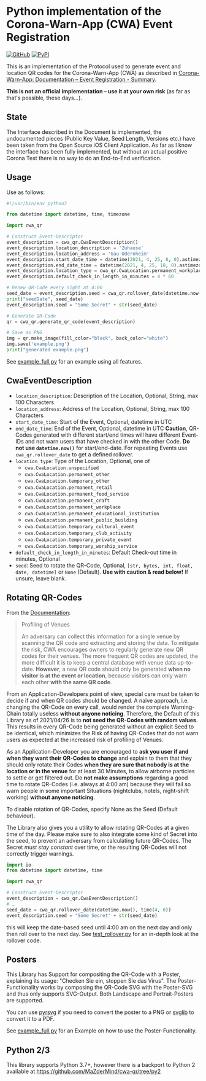 Python implementation of the Corona-Warn-App (CWA) Event Registration
===================================================================

[![GitHub](https://img.shields.io/github/license/MaZderMind/cwa-qr)](https://github.com/MaZderMind/cwa-qr/blob/main/LICENSE.txt)
[![PyPI](https://img.shields.io/pypi/v/cwa-qr)](https://pypi.org/project/cwa-qr/)

This is an implementation of the Protocol used to generate event and location QR codes for the Corona-Warn-App (CWA) as described in [
Corona-Warn-App: Documentation – Event Registration - Summary](https://github.com/corona-warn-app/cwa-documentation/blob/master/event_registration.md).

**This is not an official implementation – use it at your own risk** (as far as that's possible, these days…).

State
-----
The Interface described in the Document is implemented, the undocumented pieces (Public Key Value, Seed Length, Versions etc.) have been taken from the Open Source iOS Client Application. As far as I know the interface has been fully implemented, but without an actual positive Corona Test there is no way to do an End-to-End verification.

Usage
-----
Use as follows:

```py
#!/usr/bin/env python3

from datetime import datetime, time, timezone

import cwa_qr

# Construct Event-Descriptor
event_description = cwa_qr.CwaEventDescription()
event_description.location_description = 'Zuhause'
event_description.location_address = 'Gau-Odernheim'
event_description.start_date_time = datetime(2021, 4, 25, 8, 0).astimezone(timezone.utc)
event_description.end_date_time = datetime(2021, 4, 25, 18, 0).astimezone(timezone.utc)
event_description.location_type = cwa_qr.CwaLocation.permanent_workplace
event_description.default_check_in_length_in_minutes = 4 * 60

# Renew QR-Code every night at 4:00
seed_date = event_description.seed = cwa_qr.rollover_date(datetime.now(), time(4, 0))
print("seedDate", seed_date)
event_description.seed = "Some Secret" + str(seed_date)

# Generate QR-Code
qr = cwa_qr.generate_qr_code(event_description)

# Save as PNG
img = qr.make_image(fill_color="black", back_color="white")
img.save('example.png')
print("generated example.png")
```

See [example_full.py](example_full.py) for an example using all features.

CwaEventDescription
-------------------
- `location_description`: Description of the Location, Optional, String, max 100 Characters
- `location_address`: Address of the Location, Optional, String, max 100 Characters
- `start_date_time`: Start of the Event, Optional, datetime in UTC
- `end_date_time`: End of the Event, Optional, datetime in UTC
  **Caution**, QR-Codes generated with different start/end times will have different Event-IDs and not warn users that
  have checked in with the other Code. **Do not use `datetime.now()`** for start/end-date. For repeating Events use
  `cwa_qr.rollover_date` to get a defined rollover.
- `location_type`: Type of the Location, Optional, one of
  - `cwa.CwaLocation.unspecified`
  - `cwa.CwaLocation.permanent_other`
  - `cwa.CwaLocation.temporary_other`
  - `cwa.CwaLocation.permanent_retail`
  - `cwa.CwaLocation.permanent_food_service`
  - `cwa.CwaLocation.permanent_craft`
  - `cwa.CwaLocation.permanent_workplace`
  - `cwa.CwaLocation.permanent_educational_institution`
  - `cwa.CwaLocation.permanent_public_building`
  - `cwa.CwaLocation.temporary_cultural_event`
  - `cwa.CwaLocation.temporary_club_activity`
  - `cwa.CwaLocation.temporary_private_event`
  - `cwa.CwaLocation.temporary_worship_service`
- `default_check_in_length_in_minutes`: Default Check-out time in minutes, Optional
- `seed`: Seed to rotate the QR-Code, Optional, `[str, bytes, int, float, date, datetime]` or `None` (Default).
  **Use with caution & read below!** If unsure, leave blank.

Rotating QR-Codes
-----------------
From the [Documentation](https://github.com/corona-warn-app/cwa-documentation/blob/master/event_registration.md):
> Profiling of Venues
>
> An adversary can collect this information for a single venue by scanning the QR code and extracting and storing the
> data. To mitigate the risk, CWA encourages owners to regularly generate new QR codes for their venues. The more
> frequent QR codes are updated, the more difficult it is to keep a central database with venue data up-to-date.
> **However**, a new QR code should only be generated **when no visitor is at the event or location**, because
> visitors can only warn each other **with the same QR code**.

From an Application-Developers point of view, special care must be taken to decide if and when QR codes should be
changed. A naive approach, i.e. changing the QR-Code on every call, would render the complete Warning-Chain totally
useless **without anyone noticing**. Therefore, the Default of this Library as of 2021/04/26 is to **not seed the
QR-Codes with random values**. This results in every QR-Code being generated without an explicit Seed to be identical,
which minimizes the Risk of having QR-Codes that do not warn users as expected at the increased risk of profiling of
Venues.

As an Application-Developer you are encouraged to **ask you user if and when they want their QR-Codes to change** and
explain to them that they should only rotate their Codes **when they are sure that nobody is at the location or in the
venue** for at least 30 Minutes, to allow airborne particles to settle or get filtered out. Do **not make assumptions**
regarding a good time to rotate QR-Codes (i.e. always at 4:00 am) because they will fail so warn people in some
important Situations (nightclubs, hotels, night-shift working) **without anyone noticing**.

To disable rotation of QR-Codes, specify None as the Seed (Default behaviour).

The Library also gives you a utility to allow rotating QR-Codes at a given time of the day. Please make
sure to also integrate some kind of Secret into the seed, to prevent an adversary from calculating  future QR-Codes.
The Secret *must stay constant* over time, or the resulting QR-Codes will not correctly trigger warnings.

```py
import io
from datetime import datetime, time

import cwa_qr

# Construct Event-Descriptor
event_description = cwa_qr.CwaEventDescription()
# …
seed_date = cwa_qr.rollover_date(datetime.now(), time(4, 0))
event_description.seed = "Some Secret" + str(seed_date)
```

this will keep the date-based seed until 4:00 am on the next day and only then roll over to the next day.
See [test_rollover.py](cwa_qr/test_rollover.py) for an in-depth look at the rollover code.

Posters
-------
This Library has Support for compositing the QR-Code with a Poster, explaining its usage:
"Checken Sie ein, stoppen Sie das Virus". The Poster-Functionality works by composing the QR-Code SVG with the
Poster-SVG and thus only supports SVG-Output. Both Landscape and Portrait-Posters are supported.

You can use [pyrsvg](https://www.cairographics.org/cookbook/pyrsvg/) if you need to convert the poster to a PNG
or [svglib](https://pypi.org/project/svglib/) to convert it to a PDF.

See [example_full.py](example_full.py) for an Example on how to use the Poster-Functionality.

Python 2/3
----------
This library supports Python 3.7+, however there is a backport to Python 2 available at https://github.com/MaZderMind/cwa-qr/tree/py2
